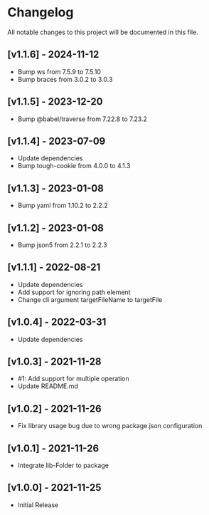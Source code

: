 # Changelog
All notable changes to this project will be documented in this file.

## [v1.1.6] - 2024-11-12
- Bump ws from 7.5.9 to 7.5.10
- Bump braces from 3.0.2 to 3.0.3

## [v1.1.5] - 2023-12-20
- Bump @babel/traverse from 7.22.8 to 7.23.2

## [v1.1.4] - 2023-07-09
- Update dependencies
- Bump tough-cookie from 4.0.0 to 4.1.3

## [v1.1.3] - 2023-01-08
- Bump yaml from 1.10.2 to 2.2.2

## [v1.1.2] - 2023-01-08
- Bump json5 from 2.2.1 to 2.2.3

## [v1.1.1] - 2022-08-21
- Update dependencies
- Add support for ignoring path element
- Change cli argument targetFileName to targetFile

## [v1.0.4] - 2022-03-31
- Update dependencies

## [v1.0.3] - 2021-11-28
- #1: Add support for multiple operation
- Update README.md

## [v1.0.2] - 2021-11-26
- Fix library usage bug due to wrong package.json configuration

## [v1.0.1] - 2021-11-26
- Integrate lib-Folder to package

## [v1.0.0] - 2021-11-25
- Initial Release
